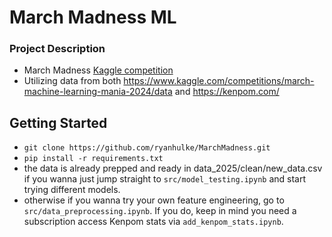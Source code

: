 # March Madness ML

### Project Description
- March Madness [Kaggle competition](https://www.kaggle.com/competitions/march-machine-learning-mania-2024)
- Utilizing data from both <https://www.kaggle.com/competitions/march-machine-learning-mania-2024/data> and <https://kenpom.com/>

## Getting Started
- `git clone https://github.com/ryanhulke/MarchMadness.git`
- `pip install -r requirements.txt`
- the data is already prepped and ready in data_2025/clean/new_data.csv if you wanna just jump straight to `src/model_testing.ipynb` and start trying different models.
- otherwise if you wanna try your own feature engineering, go to `src/data_preprocessing.ipynb`. If you do, keep in mind you need a subscription access Kenpom stats via `add_kenpom_stats.ipynb`.
